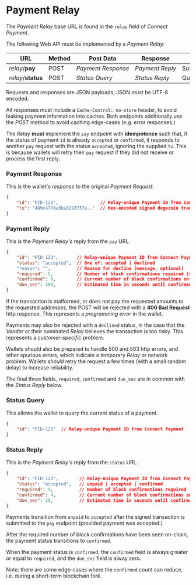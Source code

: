 # Payment Relay

The _Payment Relay_ base URL is found in the `relay` field of _Connect Payment_.

The following Web API must be implemented by a _Payment Relay_:

| URL                | Method | Post Data               | Response              | Function                       |
|--------------------|--------|-------------------------|-----------------------|--------------------------------|
| _relay_/**pay**    | POST   | _Payment&nbsp;Response_ | _Payment&nbsp;Reply_  | Submit&nbsp;payment&nbsp;tx    |
| _relay_/**status** | POST   | _Status&nbsp;Query_     | _Status&nbsp;Reply_   | Query&nbsp;payment&nbsp;status |

Requests and responses are JSON payloads; JSON _must_ be UTF-8 encoded.

All responses must include a `Cache-Control: no-store` header, to avoid
leaking payment information into caches. Both endpoints additionally use
the _POST_ method to avoid caching edge-cases (e.g. error responses.)

The _Relay_ **must** implement the `pay` endpoint with **idempotence** such
that, if the status of payment `id` is already `accepted` or `confirmed`,
it responds to another `pay` request with the status `accepted`, ignoring
the supplied `tx`. This is because wallets will retry their `pay` request
if they did not receive or process the first reply.


### Payment Response

This is the wallet's _response_ to the original _Payment Request_.

```json
{
    "id": "PID-123",                // Relay-unique Payment ID from Connect Payment
	"tx": "489c47f8a3ba3293737a.."  // Hex-encoded signed dogecoin transaction
}
```


### Payment Reply

This is the _Payment Relay's_ reply from the `pay` URL.

```json
{
    "id": "PID-123",       // Relay-unique Payment ID from Connect Payment
	"status": "accepted",  // One of: accepted | declined
    "reason": "",          // Reason for decline (message, optional)
    "required": 5,         // Number of block confirmations required (risk analysis)
    "confirmed": 0,        // Current number of block confirmations on-chain
    "due_sec": 300,        // Estimated time in seconds until confirmed
}
```

If the transaction is malformed, or does not pay the requested amounts to
the requested addresses, the POST will be rejected with a **400 Bad Request**
http response. This represents a _programming error_ in the wallet.

Payments may also be rejected with a `declined` status, in the case that
the _Vendor_ or their nominated _Relay_ believes the transaction is too
risky. This represents a _customer-specific_ problem.

Wallets should also be prepared to handle 500 and 503 http errors,
and other spurious errors, which indicate a temporary _Relay_ or
network problem. Wallets _should_ retry the request a few times
(with a small random delay) to increase reliability.

The final three fields, `required`, `confirmed` and `due_sec` are in common
with the _Status Reply_ below.


### Status Query

This allows the wallet to query the current status of a payment.

```json
{
    "id": "PID-123"  // Relay-unique Payment ID from Connect Payment
}
```


### Status Reply

This is the _Payment Relay's_ reply from the `status` URL.

```json
{
    "id": "PID-123",        // Relay-unique Payment ID from Connect Payment
	"status": "accepted",   // unpaid | accepted | confirmed
    "required": 5,          // Number of block confirmations required
    "confirmed": 4,         // Current number of block confirmations on-chain
    "due_sec": 30,          // Estimated time in seconds until confirmed
}
```

Payments transition from `unpaid` to `accepted` after the signed transaction
is submitted to the `pay` endpoint (provided payment was accepted.)

After the required number of block confirmations have been seen on-chain,
the payment status transitions to `confirmed`.

When the payment status is `confirmed`, the `confirmed` field is always greater
or equal to `required`, and the `due_sec` field is alway zero.

Note: there are some edge-cases where the `confirmed` count can reduce,
i.e. during a short-term blockchain fork.
